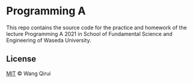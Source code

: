 ﻿# Programming A
This repo contains the source code for the practice and homework of
the lecture Programming A 2021 in School of Fundamental Science and Engineering of Waseda University.

## License
[MIT](LICENSE) © Wang Qirui